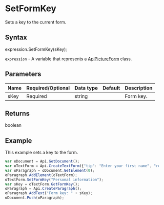 # SetFormKey

Sets a key to the current form.

## Syntax

expression.SetFormKey(sKey);

`expression` - A variable that represents a [ApiPictureForm](../ApiPictureForm.md) class.

## Parameters

| **Name** | **Required/Optional** | **Data type** | **Default** | **Description** |
| ------------- | ------------- | ------------- | ------------- | ------------- |
| sKey | Required | string |  | Form key. |

## Returns

boolean

## Example

This example sets a key to the form.

```javascript
var oDocument = Api.GetDocument();
var oTextForm = Api.CreateTextForm({"tip": "Enter your first name", "required": true, "placeholder": "First name", "comb": true, "maxCharacters": 10, "cellWidth": 3, "multiLine": false, "autoFit": false});
var oParagraph = oDocument.GetElement(0);
oParagraph.AddElement(oTextForm);
oTextForm.SetFormKey("Personal information");
var sKey = oTextForm.GetFormKey();
oParagraph = Api.CreateParagraph();
oParagraph.AddText("Form key: " + sKey);
oDocument.Push(oParagraph);
```
